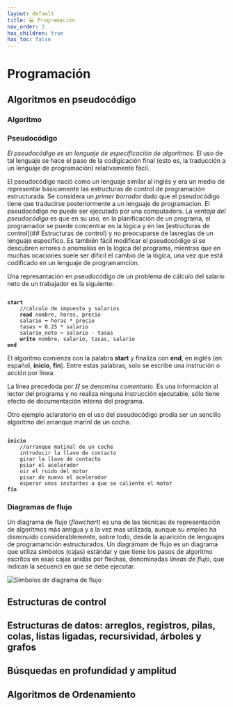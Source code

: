 ```yaml
---
layout: default
title: 💻 Programación
nav_order: 2
has_children: true
has_toc: false
---
```



# Programación

## Algoritmos en pseudocódigo
### Algoritmo
### Pseudocódigo
*El pseudocódigo es un lenguaje de especificación de algoritmos.* El uso de tal lenguaje se hace el paso de la codigicación final (esto es, la traducción a un lenguaje de programación) relativamente fácil.

El pseudocódigo nació como un lenguaje similar al inglés y era un medio de representar básicamente las estructuras de control de programación estructurada. Se considera un *primer borrador* dado que el pseudocódigo tiene que traducirse posteriormente a un lenguaje de programacíon. El pseudocódigo no puede ser ejecutado por una computadora. La *ventaja del pseudocódigo* es que en su uso, en la planificación de un programa, el programador se puede concentrar en la lógica y en las [estructuras de control](## Estructuras de control) y no preocuparse de lasreglas de un lenguaje específico. Es también fácil modificar el pseudocódigo si se descubren errores o anomalías en la lógica del programa,  mientras que en muchas ocaciones suele ser difícil el cambio de la lógica, una vez que está codificado en un lenguaje de programamcíon.

Una represantación en pseudocódigo de un problema de cálculo del salario neto de un trabajador es la siguiente:

<pre><code>
<b>start</b>
	//cálculo de impuesto y salarios
	<b>read</b> nombre, horas, precio
	salario ⬅️ horas * precio
	tasas ⬅️ 0.25 * salario
	salario_neto ⬅️ salario - tasas
	<b>write</b> nombre, salario, tasas, salario
<b>end</b>
</code></pre>

El algoritmo comienza con la palabra **start** y finaliza con **end**, en inglés (en español, **inicio**, **fin**).  Entre estas palabras, solo se escribe una instrución o acción por linea.

La linea precedoda por **//** se denomina *comentario*. Es una información al lector del programa y no realiza ninguna instrucción ejecutable, sólo tiene efecto de documentación interna del programa.

Otro ejemplo aclaratorio en el uso del pseudocódigo prodía ser un sencillo algoritmo del arranque marinl de un coche.

<pre><code>
<b>inicio</b>
	//arranque matinal de un coche
	introducir la llave de contacto
	girar la llave de contacto
	psiar el acelerador
	oir el ruido del motor
	pisar de nuevo el acelerador
	esperar unos instantes a que se caliente el motor
<b>fin</b>
</code></pre>

### Diagramas de flujo

Un diagrama de flujo (*flowchart*) es una de las técnicas  de representación de algoritmos más antigua y a la vez mas utilizada, aunque su empleo ha disminuido considerablemente, sobre todo, desde la aparición de lenguajes de programamción estructurados. Un diagramam de flujo es un diagrama que utiliza símbolos (cajas) estándar y que tiene los pasos de algoritmo escritos en esas cajas unidas por flechas, denominadas *líneas de flujo*, que indican la secuenci en que se debe ejecutar.

![Símbolos de diagrama de flujo](/Inteligencia-Artifical/docs/programacion/img/1.png)

## Estructuras  de control

## Estructuras de datos: arreglos, registros, pilas, colas, listas ligadas, recursividad, árboles y grafos

## Búsquedas en profundidad y amplitud

## Algoritmos de Ordenamiento


